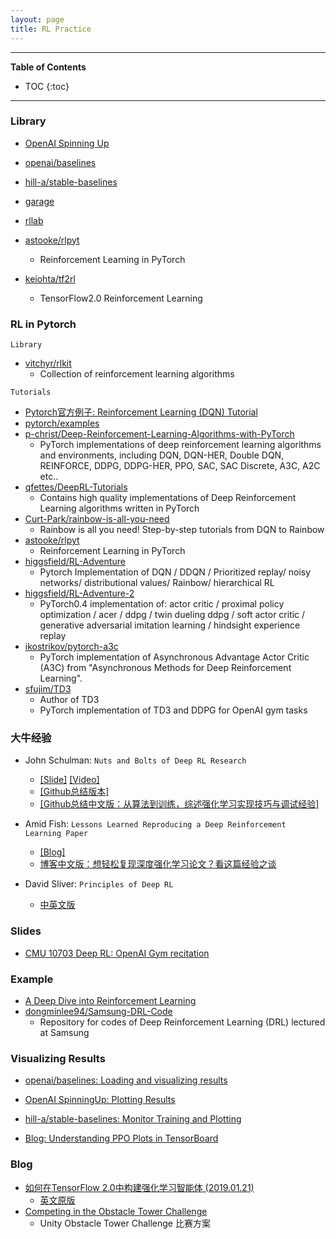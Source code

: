 ```yaml
---
layout: page
title: RL Practice
---
```


---
**Table of Contents**
* TOC
{:toc}
---

### Library

- [OpenAI Spinning Up](http://spinningup.openai.com/en/latest/index.html)
- [openai/baselines](https://github.com/openai/baselines)
- [hill-a/stable-baselines](https://github.com/hill-a/stable-baselines)
- [garage](https://github.com/rlworkgroup/garage)
- [rllab](https://github.com/rll/rllab)

- [astooke/rlpyt](https://github.com/astooke/rlpyt)
	- Reinforcement Learning in PyTorch
- [keiohta/tf2rl](https://github.com/keiohta/tf2rl)
	- TensorFlow2.0 Reinforcement Learning

### RL in Pytorch

`Library`

- [vitchyr/rlkit](https://github.com/vitchyr/rlkit)
	- Collection of reinforcement learning algorithms

`Tutorials`

- [Pytorch官方例子: Reinforcement Learning (DQN) Tutorial](https://pytorch.org/tutorials/intermediate/reinforcement_q_learning.html#)
- [pytorch/examples](https://github.com/pytorch/examples/tree/master/reinforcement_learning)
- [p-christ/Deep-Reinforcement-Learning-Algorithms-with-PyTorch](https://github.com/p-christ/Deep-Reinforcement-Learning-Algorithms-with-PyTorch)
	- PyTorch implementations of deep reinforcement learning algorithms and environments, including DQN, DQN-HER, Double DQN, REINFORCE, DDPG, DDPG-HER, PPO, SAC, SAC Discrete, A3C, A2C etc..
- [qfettes/DeepRL-Tutorials](https://github.com/qfettes/DeepRL-Tutorials)
	- Contains high quality implementations of Deep Reinforcement Learning algorithms written in PyTorch
- [Curt-Park/rainbow-is-all-you-need](https://github.com/Curt-Park/rainbow-is-all-you-need)
	- Rainbow is all you need! Step-by-step tutorials from DQN to Rainbow
- [astooke/rlpyt](https://github.com/astooke/rlpyt)
	- Reinforcement Learning in PyTorch
- [higgsfield/RL-Adventure](https://github.com/higgsfield/RL-Adventure)
	- Pytorch Implementation of DQN / DDQN / Prioritized replay/ noisy networks/ distributional values/ Rainbow/ hierarchical RL
- [higgsfield/RL-Adventure-2](https://github.com/higgsfield/RL-Adventure-2)
	- PyTorch0.4 implementation of: actor critic / proximal policy optimization / acer / ddpg / twin dueling ddpg / soft actor critic / generative adversarial imitation learning / hindsight experience replay
- [ikostrikov/pytorch-a3c](https://github.com/ikostrikov/pytorch-a3c)
	- PyTorch implementation of Asynchronous Advantage Actor Critic (A3C) from "Asynchronous Methods for Deep Reinforcement Learning".
- [sfujim/TD3](https://github.com/sfujim/TD3)
	- Author of TD3
	- PyTorch implementation of TD3 and DDPG for OpenAI gym tasks

### 大牛经验

- John Schulman: `Nuts and Bolts of Deep RL Research`
	- [[Slide]](http://joschu.net/docs/nuts-and-bolts.pdf) [[Video]](https://www.youtube.com/watch?v=8EcdaCk9KaQ&feature=youtu.be)
	- [[Github总结版本]](https://github.com/Taylor-Liu/DeepRLHacks)
	- [[Github总结中文版：从算法到训练，综述强化学习实现技巧与调试经验]](https://mp.weixin.qq.com/s/R30quVGK0TgjerLpiIK9eg)

- Amid Fish: `Lessons Learned Reproducing a Deep Reinforcement Learning Paper`
	- [[Blog]](http://amid.fish/reproducing-deep-rl)
	- [博客中文版：想轻松复现深度强化学习论文？看这篇经验之谈](https://mp.weixin.qq.com/s/vqlm75OzROqRrQjEa29TTQ)

- David Sliver: `Principles of Deep RL`
	- [中英文版](https://mp.weixin.qq.com/s?__biz=MzU0MTgxNDkxOA==&mid=2247483944&idx=1&sn=d6c5e83cfcd4261d56a7a42d1defc412&scene=21#wechat_redirect)

### Slides

- [CMU 10703 Deep RL: OpenAI Gym recitation](https://katefvision.github.io/10703_openai_gym_recitation.pdf)

### Example

- [A Deep Dive into Reinforcement Learning](https://www.toptal.com/machine-learning/deep-dive-into-reinforcement-learning)
- [dongminlee94/Samsung-DRL-Code](https://github.com/dongminlee94/Samsung-DRL-Code)
	- Repository for codes of Deep Reinforcement Learning (DRL) lectured at Samsung

### Visualizing Results

- [openai/baselines: Loading and visualizing results](https://github.com/openai/baselines/blob/master/docs/viz/viz.ipynb)
- [OpenAI SpinningUp: Plotting Results](http://spinningup.openai.com/en/latest/user/plotting.html)
- [hill-a/stable-baselines: Monitor Training and Plotting](https://github.com/hill-a/stable-baselines)

- [Blog: Understanding PPO Plots in TensorBoard](https://medium.com/aureliantactics/understanding-ppo-plots-in-tensorboard-cbc3199b9ba2)

### Blog

- [如何在TensorFlow 2.0中构建强化学习智能体 (2019.01.21)](https://www.jiqizhixin.com/articles/2019-01-21-15?from=synced&keyword=%E5%A4%9A%E6%99%BA%E8%83%BD%E4%BD%93%E5%BC%BA%E5%8C%96%E5%AD%A6%E4%B9%A0)
	- [英文原版](http://inoryy.com/post/tensorflow2-deep-reinforcement-learning/)
- [Competing in the Obstacle Tower Challenge](https://blog.aqnichol.com/2019/07/24/competing-in-the-obstacle-tower-challenge/)
	-  Unity Obstacle Tower Challenge 比赛方案

